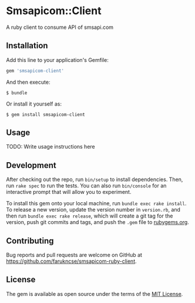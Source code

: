 # Smsapicom::Client

A ruby client to consume API of smsapi.com

## Installation

Add this line to your application's Gemfile:

```ruby
gem 'smsapicom-client'
```

And then execute:

    $ bundle

Or install it yourself as:

    $ gem install smsapicom-client

## Usage

TODO: Write usage instructions here

## Development

After checking out the repo, run `bin/setup` to install dependencies. Then, run `rake spec` to run the tests. You can also run `bin/console` for an interactive prompt that will allow you to experiment.

To install this gem onto your local machine, run `bundle exec rake install`. To release a new version, update the version number in `version.rb`, and then run `bundle exec rake release`, which will create a git tag for the version, push git commits and tags, and push the `.gem` file to [rubygems.org](https://rubygems.org).

## Contributing

Bug reports and pull requests are welcome on GitHub at https://github.com/farukncse/smsapicom-ruby-client.


## License

The gem is available as open source under the terms of the [MIT License](http://opensource.org/licenses/MIT).

